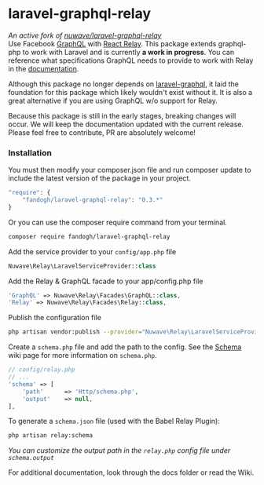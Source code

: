 # laravel-graphql-relay #

_An active fork of [nuwave/laravel-graphql-relay](https://github.com/nuwave/laravel-graphql-relay)_   
Use Facebook [GraphQL](http://facebook.github.io/graphql/) with [React Relay](https://facebook.github.io/relay/).
This package extends graphql-php to work with Laravel and is currently **a work in progress**.
You can reference what specifications GraphQL needs to provide to work with Relay in the [documentation](https://facebook.github.io/relay/docs/graphql-relay-specification.html#content).

Although this package no longer depends on [laravel-graphql](https://github.com/Folkloreatelier/laravel-graphql), it laid the foundation for this package which likely wouldn't exist without it. It is also a great alternative if you are using GraphQL w/o support for Relay.

Because this package is still in the early stages, breaking changes will occur.
We will keep the documentation updated with the current release. Please feel free to contribute, PR are absolutely welcome!

### Installation ###

You must then modify your composer.json file and run composer update to include the latest version of the package in your project.

```php
"require": {
    "fandogh/laravel-graphql-relay": "0.3.*"
}
```

Or you can use the composer require command from your terminal.

```bash
composer require fandogh/laravel-graphql-relay
```

Add the service provider to your ```config/app.php``` file

```php
Nuwave\Relay\LaravelServiceProvider::class
```

Add the Relay & GraphQL facade to your app/config.php file

```php
'GraphQL' => Nuwave\Relay\Facades\GraphQL::class,
'Relay' => Nuwave\Relay\Facades\Relay::class,
```

Publish the configuration file

```bash
php artisan vendor:publish --provider="Nuwave\Relay\LaravelServiceProvider"
```

Create a ```schema.php``` file and add the path to the config.  See the [Schema](https://github.com/nuwave/laravel-graphql-relay/wiki/3.-Schema#schema-file) wiki page for more information on `schema.php`.

```php
// config/relay.php
// ...
'schema' => [
    'path'      => 'Http/schema.php',
    'output'    => null,
],
```

To generate a ```schema.json``` file (used with the Babel Relay Plugin):

```bash
php artisan relay:schema
```

*You can customize the output path in the ```relay.php``` config file under ```schema.output```*

For additional documentation, look through the docs folder or read the Wiki.
